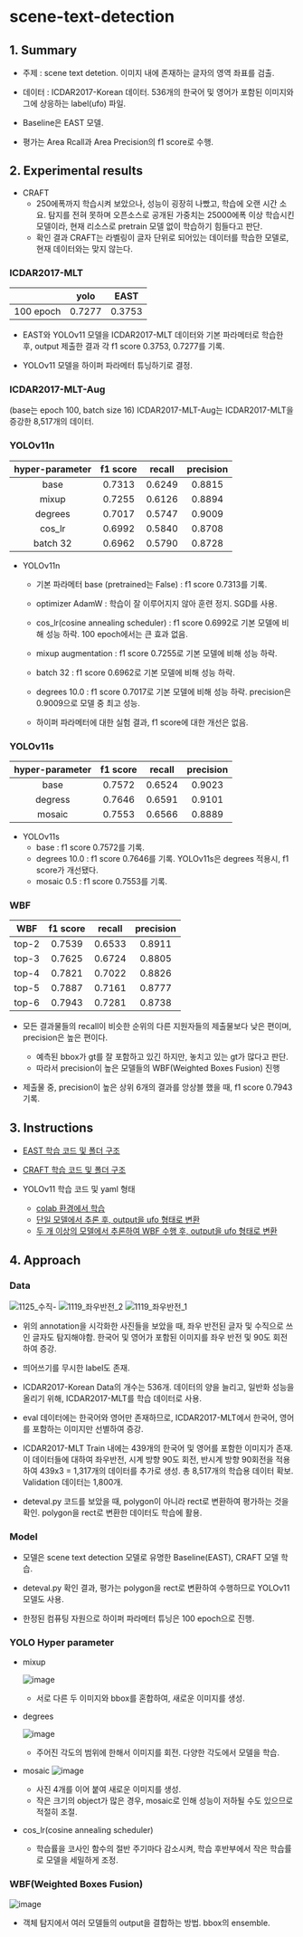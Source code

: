 # scene-text-detection


## 1. Summary

- 주제 : scene text detetion. 이미지 내에 존재하는 글자의 영역 좌표를 검출.
  
- 데이터 : ICDAR2017-Korean 데이터. 536개의 한국어 및 영어가 포함된 이미지와 그에 상응하는 label(ufo) 파일.
  
- Baseline은 EAST 모델.
  
- 평가는 Area Rcall과 Area Precision의 f1 score로 수행.
  
## 2. Experimental results
  
- CRAFT
  - 250에폭까지 학습시켜 보았으나, 성능이 굉장히 나빴고, 학습에 오랜 시간 소요. 탐지를 전혀 못하며 오픈소스로 공개된 가중치는 25000에폭 이상 학습시킨 모델이라, 현재 리소스로 pretrain 모델 없이 학습하기 힘들다고 판단.
  -  확인 결과 CRAFT는 라벨링이 글자 단위로 되어있는 데이터를 학습한 모델로, 현재 데이터와는 맞지 않는다.
  
### ICDAR2017-MLT
|    | yolo | EAST  |
|:------:|:------:|:------:|
| 100 epoch | 0.7277 | 0.3753 |
- EAST와 YOLOv11 모델을 ICDAR2017-MLT 데이터와 기본 파라메터로 학습한 후, output 제출한 결과 각 f1 score 0.3753, 0.7277를 기록.

- YOLOv11 모델을 하이퍼 파라메터 튜닝하기로 결정.
  

### ICDAR2017-MLT-Aug 

(base는 epoch 100, batch size 16)
ICDAR2017-MLT-Aug는 ICDAR2017-MLT을 증강한 8,517개의 데이터.

### YOLOv11n

|hyper-parameter| f1 score | recall  | precision | 
|:------:       |:------:  |:------: |:------:   |
|     base      |  0.7313  | 0.6249  |   0.8815  |
|     mixup     |  0.7255  | 0.6126  |   0.8894  |
|     degrees   |  0.7017  | 0.5747  |   0.9009  |
|     cos_lr    |  0.6992  | 0.5840  |   0.8708  |
|     batch 32  |  0.6962  | 0.5790  |   0.8728  |

- YOLOv11n
  - 기본 파라메터 base (pretrained는 False) : f1 score 0.7313를 기록.
 
  - optimizer AdamW : 학습이 잘 이루어지지 않아 훈련 정지. SGD를 사용.
  
  - cos_lr(cosine annealing scheduler) : f1 score 0.6992로 기본 모델에 비해 성능 하락. 100 epoch에서는 큰 효과 없음.
  
  - mixup augmentation : f1 score 0.7255로 기본 모델에 비해 성능 하락.
  
  - batch 32 : f1 score 0.6962로 기본 모델에 비해 성능 하락.
  
  - degrees 10.0 : f1 score 0.7017로 기본 모델에 비해 성능 하락. precision은 0.9009으로 모델 중 최고 성능.

  - 하이퍼 파라메터에 대한 실험 결과, f1 score에 대한 개선은 없음.

### YOLOv11s

|hyper-parameter| f1 score |   recall | precision | 
|    :------:   | :------: | :------: |:------:   |
|     base      |  0.7572  |  0.6524  | 0.9023 |
|    degress    |  0.7646  |  0.6591  | 0.9101 |
|    mosaic     |  0.7553  |  0.6566  | 0.8889 |

- YOLOv11s
   - base : f1 score 0.7572를 기록.
   - degrees 10.0 : f1 score 0.7646를 기록. YOLOv11s은 degrees 적용시, f1 score가 개선됐다.
   - mosaic 0.5 : f1 score 0.7553를 기록.
 
### WBF
|    WBF   | f1 score |   recall  | precision | 
| :------: | :------: |  :------: |:------:   |
|  top-2   |  0.7539  |   0.6533  |  0.8911   |
|  top-3   |  0.7625  |   0.6724  |  0.8805   |
|  top-4   |  0.7821  |   0.7022  |  0.8826   |
|  top-5   |  0.7887  |   0.7161  |  0.8777   |
|  top-6   |  0.7943  |   0.7281  |  0.8738   |

- 모든 결과물들의 recall이 비슷한 순위의 다른 지원자들의 제출물보다 낮은 편이며, precision은 높은 편이다.
  - 예측된 bbox가 gt를 잘 포함하고 있긴 하지만, 놓치고 있는 gt가 많다고 판단.
  - 따라서 precision이 높은 모델들의 WBF(Weighted Boxes Fusion) 진행
    
- 제출물 중, precision이 높은 상위 6개의 결과를 앙상블 했을 때, f1 score 0.7943 기록.

## 3. Instructions
- [EAST 학습 코드 및 폴더 구조](https://github.com/qhfmshal/scene-text-detection/tree/main/EAST)
  
- [CRAFT 학습 코드 및 폴더 구조](https://github.com/qhfmshal/scene-text-detection/tree/main/CRAFT)
  
- YOLOv11 학습 코드 및 yaml 형태
    - [colab 환경에서 학습](https://github.com/qhfmshal/scene-text-detection/blob/main/yolo_train_colab.ipynb)
    - [단일 모델에서 추론 후, output을 ufo 형태로 변환](https://github.com/qhfmshal/scene-text-detection/blob/main/yolo_infer_ufo.ipynb)
    - [두 개 이상의 모델에서 추론하여 WBF 수행 후, output을 ufo 형태로 변환](https://github.com/qhfmshal/scene-text-detection/blob/main/yolo_WBF.ipynb)
      
## 4. Approach
### Data
  
  ![1125_수직-](https://github.com/user-attachments/assets/03af9419-307d-48f6-8cb5-9e6c3bb6dace)
  ![1119_좌우반전_2](https://github.com/user-attachments/assets/188f3409-0ae8-4e0a-9c5e-291b1c57e88a)
  ![1119_좌우반전_1](https://github.com/user-attachments/assets/2df26729-6aab-4386-9271-6d8964b43142)

- 위의 annotation을 시각화한 사진들을 보았을 때, 좌우 반전된 글자 및 수직으로 쓰인 글자도 탐지해야함. 한국어 및 영어가 포함된 이미지를 좌우 반전 및 90도 회전하여 증강.

- 띄어쓰기를 무시한 label도 존재.
  
- ICDAR2017-Korean Data의 개수는 536개. 데이터의 양을 늘리고, 일반화 성능을 올리기 위해, ICDAR2017-MLT를 학습 데이터로 사용.
  
- eval 데이터에는 한국어와 영어만 존재하므로, ICDAR2017-MLT에서 한국어, 영어를 포함하는 이미지만 선별하여 증강.
  
- ICDAR2017-MLT Train 내에는 439개의 한국어 및 영어를 포함한 이미지가 존재. 이 데이터들에 대하여 좌우반전, 시계 방향 90도 회전, 반시계 방향 90회전을 적용하여 439x3 = 1,317개의 데이터를 추가로 생성. 총 8,517개의 학습용 데이터 확보. Validation 데이터는 1,800개.

- deteval.py 코드를 보았을 때, polygon이 아니라 rect로 변환하여 평가하는 것을 확인. polygon을 rect로 변환한 데이터도 학습에 활용.

### Model
- 모델은 scene text detection 모델로 유명한 Baseline(EAST), CRAFT 모델 학습.

- deteval.py 확인 결과, 평가는 polygon을 rect로 변환하여 수행하므로 YOLOv11 모델도 사용.

- 한정된 컴퓨팅 자원으로 하이퍼 파라메터 튜닝은 100 epoch으로 진행.

### YOLO Hyper parameter
- mixup

  ![image](https://github.com/user-attachments/assets/67e1f4b9-e826-4b2c-b051-b7da6e604e30)
  - 서로 다른 두 이미지와 bbox를 혼합하여, 새로운 이미지를 생성.
  
- degrees
  
  ![image](https://github.com/user-attachments/assets/757fd13d-e547-4d8d-8194-8f9450ab31be)

  - 주어진 각도의 범위에 한해서 이미지를 회전. 다양한 각도에서 모델을 학습.
    
- mosaic
  ![image](https://github.com/user-attachments/assets/e6e56c6e-8707-4d76-8904-4d1ea9cd5aa2)
  - 사진 4개를 이어 붙여 새로운 이미지를 생성.
  - 작은 크기의 object가 많은 경우, mosaic로 인해 성능이 저하될 수도 있으므로 적절히 조절.
  
- cos_lr(cosine annealing scheduler)
  - 학습률을 코사인 함수의 절반 주기마다 감소시켜, 학습 후반부에서 작은 학습률로 모델을 세밀하게 조정.

### WBF(Weighted Boxes Fusion)
![image](https://github.com/user-attachments/assets/45aad01f-3632-4566-bc5f-a71646c76f84)

- 객체 탐지에서 여러 모델들의 output을 결합하는 방법. bbox의 ensemble.
